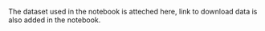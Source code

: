 The dataset used in the notebook is atteched here, link to download data is also added in the notebook.
